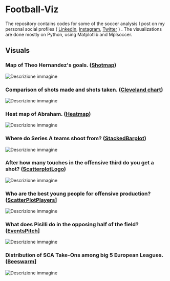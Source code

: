# Football-Viz

The repository contains codes for some of the soccer analysis I post on my personal social profiles ( [LinkedIn](https://www.linkedin.com/in/alfonso-marino-a5411b2b8/), [Instagram](https://www.instagram.com/romperelalinea/), [Twitter](https://x.com/AlfoMarino0975) )
. The visualizations are done mostly on Python, using Matplotlib and Mplsoccer.

## Visuals
### Map of Theo Hernandez's goals. ([Shotmap](Shotmap))
![Descrizione immagine](Shotmap/figures/theo_shot_plot.png)


### Comparison of shots made and shots taken. ([Cleveland chart](ClevelandChart))
![Descrizione immagine](ClevelandChart/figures/cleveland_assist.png)


### Heat map of Abraham. ([Heatmap](Heatmap))
![Descrizione immagine](Heatmap/figures/abraham_heatmap.png)


### Where do Series A teams shoot from? ([StackedBarplot](StackedBarplot))
![Descrizione immagine](StackedBarplot/barplot.ipynb)


### After how many touches in the offensive third do you get a shot? ([ScatterplotLogo](SCatterplotLogo))
![Descrizione immagine](SCatterplotLogo/figures/scatter_tiri.png)


### Who are the best young people for offensive production? ([ScatterPlotPlayers](ScatterPlotPlayers)]
![Descrizione immagine](ScatterPlotPlayers/figures/scatterplot_pisilli.png)


### What does Pisilli do in the opposing half of the field? ([EventsPitch](EventsPitch)]
![Descrizione immagine](EventsPitch/figures/pisilli3rd.png)


### Distribution of SCA Take-Ons among big 5 European Leagues. ([Beeswarm](Beeswarm)]
![Descrizione immagine](Beeswarm/figures/beeswarm_sca.png)






